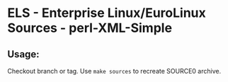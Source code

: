 # ELS - Enterprise Linux/EuroLinux Sources - perl-XML-Simple
 
## Usage:
  Checkout branch or tag. Use `make sources` to recreate  SOURCE0 archive.
